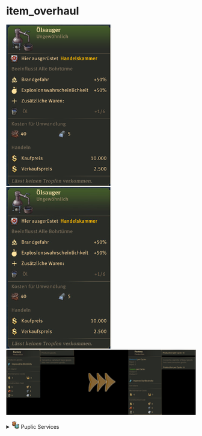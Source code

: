 # item_overhaul

![.](./doc/Screenshot_109.png)
![.](./doc/Screenshot_109.jpg)
![.](./doc/infodescription.jpg)
<details>
<summary><img src="./doc/job_adertisements/puplic/icon_institutions_blank.png" width="20" /> Puplic Services</summary>
![.](./doc/Screenshot_109.png)
![.](./doc/Screenshot_109.jpg)
![.](./doc/infodescription.jpg)
</details>
